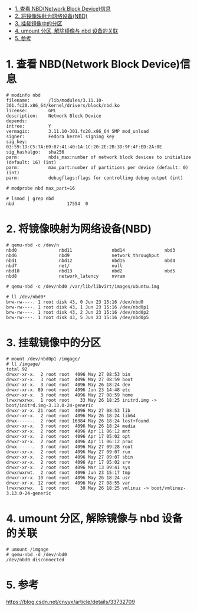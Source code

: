 <!-- @import "[TOC]" {cmd="toc" depthFrom=1 depthTo=6 orderedList=false} -->

<!-- code_chunk_output -->

- [1. 查看 NBD(Network Block Device)信息](#1-查看-nbdnetwork-block-device信息)
- [2. 将镜像映射为网络设备(NBD)](#2-将镜像映射为网络设备nbd)
- [3. 挂载镜像中的分区](#3-挂载镜像中的分区)
- [4. umount 分区, 解除镜像与 nbd 设备的关联](#4-umount-分区-解除镜像与-nbd-设备的关联)
- [5. 参考](#5-参考)

<!-- /code_chunk_output -->

# 1. 查看 NBD(Network Block Device)信息

```
# modinfo nbd
filename:       /lib/modules/3.11.10-301.fc20.x86_64/kernel/drivers/block/nbd.ko
license:        GPL
description:    Network Block Device
depends:
intree:         Y
vermagic:       3.11.10-301.fc20.x86_64 SMP mod_unload
signer:         Fedora kernel signing key
sig_key:        03:59:1D:C5:7A:69:07:41:40:1A:1C:20:2E:2B:3D:9F:4F:ED:2A:0E
sig_hashalgo:   sha256
parm:           nbds_max:number of network block devices to initialize (default: 16) (int)
parm:           max_part:number of partitions per device (default: 0) (int)
parm:           debugflags:flags for controlling debug output (int)

# modprobe nbd max_part=16

# lsmod | grep nbd
nbd                    17554  0
```

# 2. 将镜像映射为网络设备(NBD)

```
# qemu-nbd -c /dev/n
nbd0                nbd11               nbd14               nbd3                nbd6                nbd9                network_throughput
nbd1                nbd12               nbd15               nbd4                nbd7                net/                null
nbd10               nbd13               nbd2                nbd5                nbd8                network_latency     nvram

# qemu-nbd -c /dev/nbd0 /var/lib/libvirt/images/ubuntu.img

# ll /dev/nbd0*
brw-rw----. 1 root disk 43, 0 Jun 23 15:16 /dev/nbd0
brw-rw----. 1 root disk 43, 1 Jun 23 15:16 /dev/nbd0p1
brw-rw----. 1 root disk 43, 2 Jun 23 15:16 /dev/nbd0p2
brw-rw----. 1 root disk 43, 5 Jun 23 15:16 /dev/nbd0p5
```

# 3. 挂载镜像中的分区

```
# mount /dev/nbd0p1 /imgage/
# ll /imgage/
total 92
drwxr-xr-x.  2 root root  4096 May 27 08:53 bin
drwxr-xr-x.  3 root root  4096 May 27 08:59 boot
drwxr-xr-x.  3 root root  4096 May 26 18:24 dev
drwxr-xr-x. 89 root root  4096 Jun 23 14:48 etc
drwxr-xr-x.  3 root root  4096 May 27 08:59 home
lrwxrwxrwx.  1 root root    33 May 26 18:25 initrd.img -> boot/initrd.img-3.13.0-24-generic
drwxr-xr-x. 21 root root  4096 May 27 08:53 lib
drwxr-xr-x.  2 root root  4096 May 26 18:24 lib64
drwx------.  2 root root 16384 May 26 18:24 lost+found
drwxr-xr-x.  3 root root  4096 May 26 18:24 media
drwxr-xr-x.  2 root root  4096 Apr 11 06:12 mnt
drwxr-xr-x.  2 root root  4096 Apr 17 05:02 opt
drwxr-xr-x.  2 root root  4096 Apr 11 06:12 proc
drwx------.  3 root root  4096 May 27 09:28 root
drwxr-xr-x.  2 root root  4096 May 27 09:07 run
drwxr-xr-x.  2 root root  4096 May 27 09:07 sbin
drwxr-xr-x.  2 root root  4096 Apr 17 05:02 srv
drwxr-xr-x.  2 root root  4096 Mar 13 09:41 sys
drwxrwxrwt.  2 root root  4096 Jun 23 15:17 tmp
drwxr-xr-x. 10 root root  4096 May 26 18:24 usr
drwxr-xr-x. 12 root root  4096 May 27 08:55 var
lrwxrwxrwx.  1 root root    30 May 26 18:25 vmlinuz -> boot/vmlinuz-3.13.0-24-generic
```

# 4. umount 分区, 解除镜像与 nbd 设备的关联

```
# umount /imgage
# qemu-nbd -d /dev/nbd0
/dev/nbd0 disconnected
```

# 5. 参考

https://blog.csdn.net/cnyyx/article/details/33732709